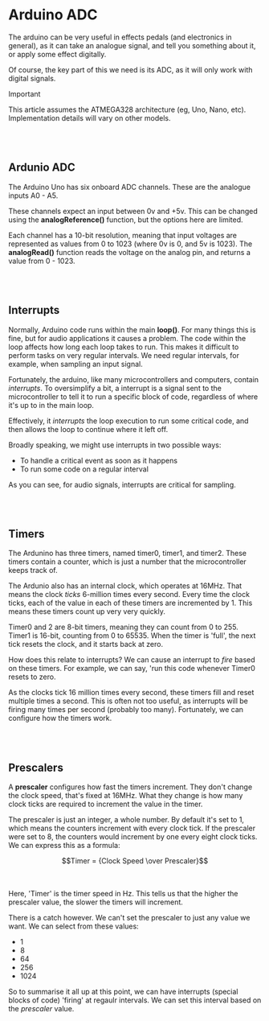 # Arduino ADC

The arduino can be very useful in effects pedals (and electronics in general), as it can take an analogue signal, and tell you something about it, or apply some effect digitally.

Of course, the key part of this we need is its ADC, as it will only work with digital signals.

> [!IMPORTANT]
> This article assumes the ATMEGA328 architecture (eg, Uno, Nano, etc). Implementation details will vary on other models.


</br></br>
## Ardunio ADC

The Arduino Uno has six onboard ADC channels. These are the analogue inputs A0 - A5.

These channels expect an input between 0v and +5v. This can be changed using the **analogReference()** function, but the options here are limited.

Each channel has a 10-bit resolution, meaning that input voltages are represented as values from 0 to 1023 (where 0v is 0, and 5v is 1023). The **analogRead()** function reads the voltage on the analog pin, and returns a value from 0 - 1023.


</br></br>
## Interrupts

Normally, Arduino code runs within the main **loop()**. For many things this is fine, but for audio applications it causes a problem. The code within the loop affects how long each loop takes to run. This makes it difficult to perform tasks on very regular intervals. We need regular intervals, for example, when sampling an input signal.

Fortunately, the arduino, like many microcontrollers and computers, contain _interrupts_. To oversimplify a bit, a interrupt is a signal sent to the microcontroller to tell it to run a specific block of code, regardless of where it's up to in the main loop.

Effectively, it _interrupts_ the loop execution to run some critical code, and then allows the loop to continue where it left off.

Broadly speaking, we might use interrupts in two possible ways:
* To handle a critical event as soon as it happens
* To run some code on a regular interval

As you can see, for audio signals, interrupts are critical for sampling.


</br></br>
## Timers

The Ardunino has three timers, named timer0, timer1, and timer2. These timers contain a counter, which is just a number that the microcontroller keeps track of.

The Ardunio also has an internal clock, which operates at 16MHz. That means the clock _ticks_ 6-million times every second. Every time the clock ticks, each of the value in each of these timers are incremented by 1. This means these timers count up very very quickly.

Timer0 and 2 are 8-bit timers, meaning they can count from 0 to 255. Timer1 is 16-bit, counting from 0 to 65535. When the timer is 'full', the next tick resets the clock, and it starts back at zero.

How does this relate to interrupts? We can cause an interrupt to _fire_ based on these timers. For example, we can say, 'run this code whenever Timer0 resets to zero.

As the clocks tick 16 million times every second, these timers fill and reset multiple times a second. This is often not too useful, as interrupts will be firing many times per second (probably too many). Fortunately, we can configure how the timers work.


</br></br>
## Prescalers

A **prescaler** configures how fast the timers increment. They don't change the clock speed, that's fixed at 16MHz. What they change is how many clock ticks are required to increment the value in the timer.

The prescaler is just an integer, a whole number. By default it's set to 1, which means the counters increment with every clock tick. If the prescaler were set to 8, the counters would increment by one every eight clock ticks. We can express this as a formula:

```math
Timer = {Clock Speed \over Prescaler}
```

</br></br>
Here, 'Timer' is the timer speed in Hz. This tells us that the higher the prescaler value, the slower the timers will increment.

There is a catch however. We can't set the prescaler to just any value we want. We can select from these values:
* 1
* 8
* 64
* 256
* 1024

So to summarise it all up at this point, we can have interrupts (special blocks of code) 'firing' at regaulr intervals. We can set this interval based on the _prescaler_ value.



